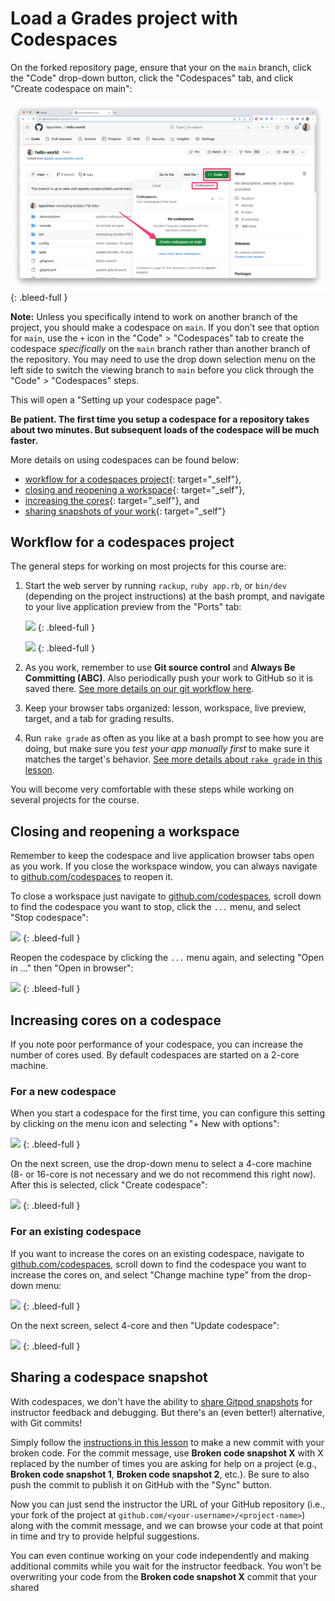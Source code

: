 # Load a Grades project with Codespaces

On the forked repository page, ensure that your on the `main` branch, click the "Code" drop-down button, click the "Codespaces" tab, and click "Create codespace on main":

![](/assets/launch-codespace.png)
{: .bleed-full }

**Note:** Unless you specifically intend to work on another branch of the project, you should make a codespace on `main`. If you don't see that option for `main`, use the `+` icon in the "Code" > "Codespaces" tab to create the codespace _specifically_ on the `main` branch rather than another branch of the repository. You may need to use the drop down selection menu on the left side to switch the viewing branch to `main` before you click through the "Code" > "Codespaces" steps.

This will open a "Setting up your codespace page". 

**Be patient. The first time you setup a codespace for a repository takes about two minutes. But subsequent loads of the codespace will be much faster.**

More details on using codespaces can be found below: 

* [workflow for a codespaces project](#workflow-for-a-codespaces-project){: target="_self"}, 
* [closing and reopening a workspace](#closing-and-reopening-a-workspace){: target="_self"}, 
* [increasing the cores](#increasing-cores-on-a-codespace){: target="_self"}, and
* [sharing snapshots of your work](#sharing-a-codespace-snapshot){: target="_self"}

## Workflow for a codespaces project

The general steps for working on most projects for this course are:

1. Start the web server by running `rackup`, `ruby app.rb`, or `bin/dev` (depending on the project instructions) at the bash prompt, and navigate to your live application preview from the "Ports" tab:

    <!-- ![](/assets/codespace-setup-6.png) -->
    ![](https://res.cloudinary.com/dmxgp9oq2/image/upload/v1686013613/codespace-setup-6_db2mdo.png)
    {: .bleed-full }

    <!-- ![](/assets/codespace-setup-7.png) -->
    ![](https://res.cloudinary.com/dmxgp9oq2/image/upload/v1680218006/codespace-setup-7_onufud.png)
    {: .bleed-full }

2. As you work, remember to use **Git source control** and **Always Be Committing (ABC)**. Also periodically push your work to GitHub so it is saved there. [See more details on our git workflow here](https://learn.firstdraft.com/lessons/50-git-commit-and-push).

3. Keep your browser tabs organized: lesson, workspace, live preview, target, and a tab for grading results.

4. Run `rake grade` as often as you like at a bash prompt to see how you are doing, but make sure you *test your app manually first* to make sure it matches the target's behavior. [See more details about `rake grade` in this lesson](https://learn.firstdraft.com/lessons/125-using-rake-grade).

You will become very comfortable with these steps while working on several projects for the course.

## Closing and reopening a workspace

Remember to keep the codespace and live application browser tabs open as you work. If you close the workspace window, you can always navigate to [github.com/codespaces](https://github.com/codespaces) to reopen it.

To close a workspace just navigate to [github.com/codespaces](https://github.com/codespaces), scroll down to find the codespace you want to stop, click the `...` menu, and select "Stop codespace":

<!-- ![](/assets/codespace-setup-8.png) -->
![](https://res.cloudinary.com/dmxgp9oq2/image/upload/v1680218015/codespace-setup-8_smibgz.png)
{: .bleed-full }

Reopen the codespace by clicking the `...` menu again, and selecting "Open in ..." then "Open in browser":

<!-- ![](/assets/codespace-setup-9.png) -->
![](https://res.cloudinary.com/dmxgp9oq2/image/upload/v1680218038/codespace-setup-9_tddgdj.png)
{: .bleed-full }

## Increasing cores on a codespace

If you note poor performance of your codespace, you can increase the number of cores used. By default codespaces are started on a 2-core machine.

### For a new codespace

When you start a codespace for the first time, you can configure this setting by clicking on the menu icon and selecting "+ New with options":

<!-- ![](/assets/codespace-increase-cores-1.png) -->
![](https://res.cloudinary.com/dmxgp9oq2/image/upload/v1683650473/codespace-increase-cores-1_xi3awk.png)
{: .bleed-full }

On the next screen, use the drop-down menu to select a 4-core machine (8- or 16-core is not necessary and we do not recommend this right now). After this is selected, click "Create codespace":

<!-- ![](/assets/codespace-increase-cores-2.png) -->
![](https://res.cloudinary.com/dmxgp9oq2/image/upload/v1683650486/codespace-increase-cores-2_egselv.png)
{: .bleed-full }

### For an existing codespace

If you want to increase the cores on an existing codespace, navigate to [github.com/codespaces](https://github.com/codespaces), scroll down to find the codespace you want to increase the cores on, and select "Change machine type" from the drop-down menu:

<!-- ![](/assets/codespace-increase-cores-3.png) -->
![](https://res.cloudinary.com/dmxgp9oq2/image/upload/v1683650502/codespace-increase-cores-3_jj9erf.png)
{: .bleed-full }

On the next screen, select 4-core and then "Update codespace":

<!-- ![](/assets/codespace-increase-cores-4.png) -->
![](https://res.cloudinary.com/dmxgp9oq2/image/upload/v1683650510/codespace-increase-cores-4_hobvno.png)
{: .bleed-full }

## Sharing a codespace snapshot

With codespaces, we don't have the ability to [share Gitpod snapshots](https://learn.firstdraft.com/lessons/48-gitpod-setup#sharing-a-gitpod-snapshot) for instructor feedback and debugging. But there's an (even better!) alternative, with Git commits!

Simply follow the [instructions in this lesson](https://learn.firstdraft.com/lessons/50-git-commit-and-push) to make a new commit with your broken code. For the commit message, use **Broken code snapshot X** with X replaced by the number of times you are asking for help on a project (e.g., **Broken code snapshot 1**, **Broken code snapshot 2**, etc.). Be sure to also push the commit to publish it on GitHub with the "Sync" button.

Now you can just send the instructor the URL of your GitHub repository (i.e., your fork of the project at `github.com/<your-username>/<project-name>`) along with the commit message, and we can browse your code at that point in time and try to provide helpful suggestions. 

You can even continue working on your code independently and making additional commits while you wait for the instructor feedback. You won't be overwriting your code from the **Broken code snapshot X** commit that your shared
